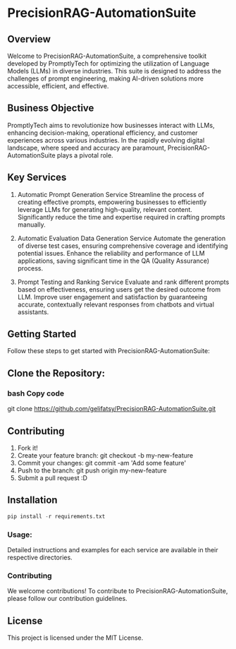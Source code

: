 # PrecisionRAG-AutomationSuite
##  Overview
Welcome to PrecisionRAG-AutomationSuite, a comprehensive toolkit developed by PromptlyTech for optimizing the utilization of Language Models (LLMs) in diverse industries. This suite is designed to address the challenges of prompt engineering, making AI-driven solutions more accessible, efficient, and effective.

## Business Objective
PromptlyTech aims to revolutionize how businesses interact with LLMs, enhancing decision-making, operational efficiency, and customer experiences across various industries. In the rapidly evolving digital landscape, where speed and accuracy are paramount, PrecisionRAG-AutomationSuite plays a pivotal role.

## Key Services
1. Automatic Prompt Generation Service
Streamline the process of creating effective prompts, empowering businesses to efficiently leverage LLMs for generating high-quality, relevant content. Significantly reduce the time and expertise required in crafting prompts manually.

2. Automatic Evaluation Data Generation Service
Automate the generation of diverse test cases, ensuring comprehensive coverage and identifying potential issues. Enhance the reliability and performance of LLM applications, saving significant time in the QA (Quality Assurance) process.

3. Prompt Testing and Ranking Service
Evaluate and rank different prompts based on effectiveness, ensuring users get the desired outcome from LLM. Improve user engagement and satisfaction by guaranteeing accurate, contextually relevant responses from chatbots and virtual assistants.

## Getting Started
Follow these steps to get started with PrecisionRAG-AutomationSuite:

## Clone the Repository:

### bash Copy code
git clone https://github.com/gelifatsy/PrecisionRAG-AutomationSuite.git

## Contributing
1. Fork it!
2. Create your feature branch: git checkout -b my-new-feature
3. Commit your changes: git commit -am 'Add some feature'
4. Push to the branch: git push origin my-new-feature
5. Submit a pull request :D

## Installation
```python
pip install -r requirements.txt
```

### Usage:

Detailed instructions and examples for each service are available in their respective directories.
### Contributing
We welcome contributions! To contribute to PrecisionRAG-AutomationSuite, please follow our contribution guidelines.

## License
This project is licensed under the MIT License.



